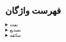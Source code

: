 # فهرست واژگان


<details>
<summary>نفث</summary>

**معنی:** دم پلید
**مثال:** نفثة المصدور
</details>

<details>
<summary>تصدیع</summary>

**معنی:** اذیت، دردسر
**مثال:** خواستن عذر تصدیع خویش
</details>

<details>
<summary>سائقه</summary>

**معنی:** سوق دهنده، محرک 
**مثال:** بسائقه شور و عشق
</details>
